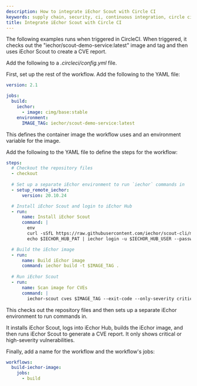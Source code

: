 ```yaml
---
description: How to integrate iEchor Scout with Circle CI
keywords: supply chain, security, ci, continuous integration, circle ci
title: Integrate iEchor Scout with Circle CI
---
```


The following examples runs when triggered in CircleCI. When triggered, it
checks out the "iechor/scout-demo-service:latest" image and tag and then uses
iEchor Scout to create a CVE report.

Add the following to a _.circleci/config.yml_ file.

First, set up the rest of the workflow. Add the following to the YAML file:

```yaml
version: 2.1

jobs:
  build:
    iechor:
      - image: cimg/base:stable
    environment:
      IMAGE_TAG: iechor/scout-demo-service:latest
```

This defines the container image the workflow uses and an environment variable
for the image.

Add the following to the YAML file to define the steps for the workflow:

```yaml
steps:
  # Checkout the repository files
  - checkout
  
  # Set up a separate iEchor environment to run `iechor` commands in
  - setup_remote_iechor:
      version: 20.10.24

  # Install iEchor Scout and login to iEchor Hub
  - run:
      name: Install iEchor Scout
      command: |
        env
        curl -sSfL https://raw.githubusercontent.com/iechor/scout-cli/main/install.sh | sh -s -- -b /home/circleci/bin
        echo $IECHOR_HUB_PAT | iechor login -u $IECHOR_HUB_USER --password-stdin

  # Build the iEchor image
  - run:
      name: Build iEchor image
      command: iechor build -t $IMAGE_TAG .
  
  # Run iEchor Scout          
  - run:
      name: Scan image for CVEs
      command: |
        iechor-scout cves $IMAGE_TAG --exit-code --only-severity critical,high
```

This checks out the repository files and then sets up a separate iEchor
environment to run commands in.

It installs iEchor Scout, logs into iEchor Hub, builds the iEchor image, and
then runs iEchor Scout to generate a CVE report. It only shows critical or
high-severity vulnerabilities.

Finally, add a name for the workflow and the workflow's jobs:

```yaml
workflows:
  build-iechor-image:
    jobs:
      - build
```
